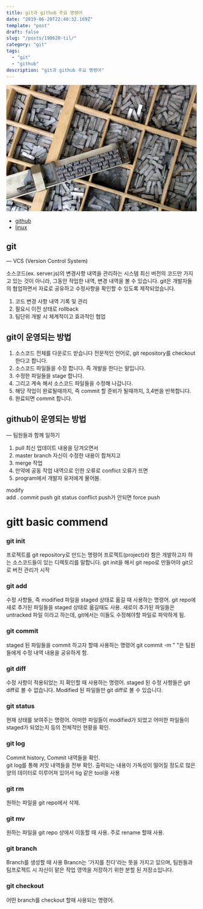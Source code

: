 ```yaml
---
title: git과 github 주요 명령어
date: "2019-06-20T22:40:32.169Z"
template: "post"
draft: false
slug: "/posts/190620-til/"
category: "git"
tags:
  - "git"
  - "github"
description: "git과 github 주요 명령어"
---
```


![](/media/movable-type.jpg)

- [github](https://www.github.com/)
- [linux](https://www.linux.org/)

## git
— VCS (Version Control System)

소스코드(ex. server.js)의 변경사항 내역을 관리하는 시스템 최신 버전의 코드만 가지고 있는 것이 아니라,
그동안 작업한 내역, 변경 내역을 볼 수 있습니다.
git은 개발자들의 협업하면서 자료로 공유하고 수정사항을 확인할 수 있도록 제작되었습니다.

1. 코드 변경 사항 내역 기록 및 관리
2. 필요시 이전 상태로 rollback
3. 팀단위 개발 시 체계적이고 효과적인 협업

## git이 운영되는 방법

1. 소스코드 전체를 다운로드 받습니다 
전문적인 언어로, git repository를 checkout 한다고 합니다.
2. 소스코드 파일들을 수정 합니다. 즉 개발을 한다는 말입니다.
3. 수정한 파일들을 stage 합니다.
4. 그리고 계속 해서 소스코드 파일들을 수정해 나갑니다.
5. 해당 작업이 완료될때까지, 즉 commit 할 준비가 될때까지, 3,4번을 반복합니다.
6. 완료되면 commit 합니다. 

## github이 운영되는 방법
— 팀원들과 함께 일하기

1. pull 최신 업데이트 내용을 당겨오면서 
2. master branch 자신이 수정한 내용이 합쳐지고
3. merge 작업
4. 만약에 공동 작업 내역으로 인한 오류로 
conflict 오류가 뜨면
5. program에서 개발자 유저에게 물어봄.

modify  
add . 
commit 
push git status
conflict
push가 안되면 force push


# gitt basic commend


### git init

프로젝트를 git repository로 만드는 명령어 
프로젝트(project)라 함은 개발하고자 하는 소스코드들이 있는 디렉토리를 말합니다. 
git init을 해서 git repo로 만들어야 git으로 버전 관리가 시작

### git add

수정 사항들, 즉 modified 파일을 staged 상태로 옮길 때 사용하는 명령어.
git repo에 새로 추가된 파일들을 
staged 상태로 옮길때도 사용. 
새로이 추가된 파일들은 untracked 파일 이라고 하는데, 
git에서는 이들도 수정해야할 파일로 파악하게 됨.

### git commit

staged 된 파일들을 commit 하고자 할때 사용하는 명령어
git commit -m " "은 팀원들에게 수정 내역 내용을 공유하게 함.

### git diff

수정 사항이 적용되었는 지 확인할 때 사용하는 명령어.
staged 된 수정 사항들은 git diff로 볼 수 없습니다. 
Modified 된 파일들만 git diff로 볼 수 있습니다.

### git status

현재 상태를 보여주는 명령어. 
어떠한 파일들이 modified가 되었고 
어떠한 파일들이 staged가 되었는지 등의 
전체적인 현황을 확인.

### git log

Commit history, Commit 내역들을 확인.   
git log를 통해 커밋 내역들을 전부 확인. 
출력되는 내용이 가독성이 떨어질 정도로 많은 양의 데이터로 이루어져 있어서
tig 같은 tool을 사용

### git rm

원하는 파일을 git repo에서 삭제.

### git mv

원하는 파일을 git repo 상에서 이동할 때 사용. 
주로 rename 할때 사용.

### git branch

Branch를 생성할 때 사용 
Brancn는 '가지를 친다'라는 뜻을 가지고 있으며,
팀원들과 팀프로젝트 시 자신이 맡은 작업 영역을 
저장하기 위한 분할 된 저장소입니다.

### git checkout

어떤 branch를 checkout 할때 사용되는 명령어.

